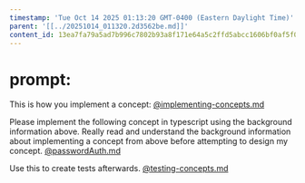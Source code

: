 ```yaml
---
timestamp: 'Tue Oct 14 2025 01:13:20 GMT-0400 (Eastern Daylight Time)'
parent: '[[../20251014_011320.2d3562be.md]]'
content_id: 13ea7fa79a5ad7b996c7802b93a8f171e64a5c2ffd5abcc1606bf0af5f0914f8
---
```


# prompt:

This is how you implement a concept:
[@implementing-concepts.md](../../design/background/implementing-concepts.md)

Please implement the following concept in typescript using the background information above.  Really read and understand the background information about implementing a concept from above before attempting to design my concept.
[@passwordAuth.md](../../design/specificConceptSpecs/passwordAuth.md)

Use this to create tests afterwards.
[@testing-concepts.md](/Users/muktharamesh/Documents/6104/scriblit_backend/design/background/testing-concepts.md)
